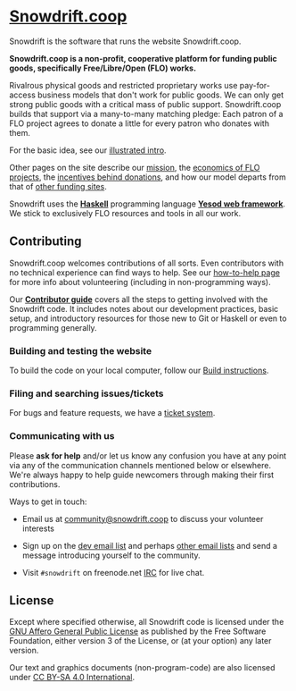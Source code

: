 # [Snowdrift.coop]

Snowdrift is the software that runs the website Snowdrift.coop.

**Snowdrift.coop is a non-profit, cooperative platform for funding public
goods, specifically Free/Libre/Open (FLO) works.**

Rivalrous physical goods and restricted proprietary works use pay-for-access
business models that don't work for public goods. We can only get strong public
goods with a critical mass of public support. Snowdrift.coop builds that support
via a many-to-many matching pledge: Each patron of a FLO project agrees to
donate a little for every patron who donates with them.

For the basic idea, see our [illustrated intro].

Other pages on the site describe our [mission], the [economics of FLO projects],
the [incentives behind donations], and how our model departs from that of
[other funding sites].

Snowdrift uses the **[Haskell]** programming language **[Yesod web framework]**.
We stick to exclusively FLO resources and tools in all our work.

## Contributing

Snowdrift.coop welcomes contributions of all sorts. Even contributors with no
technical experience can find ways to help. See our [how-to-help page] for more
info about volunteering (including in non-programming ways).

Our **[Contributor guide]** covers all the steps to getting involved with the
Snowdrift code. It includes notes about our development practices, basic setup,
and introductory resources for those new to Git or Haskell or even to
programming generally.

### Building and testing the website

To build the code on your local computer, follow our [Build instructions].

### Filing and searching issues/tickets

For bugs and feature requests, we have a [ticket system].

### Communicating with us

Please **ask for help** and/or let us know any confusion you have at any point
via any of the communication channels mentioned below or elsewhere. We're always
happy to help guide newcomers through making their first contributions.

Ways to get in touch:

* Email us at <community@snowdrift.coop> to discuss your volunteer interests

* Sign up on the
  [dev email list](https://lists.snowdrift.coop/mailman/listinfo/dev)
  and perhaps
  [other email lists](https://lists.snowdrift.coop/)
  and send a message introducing yourself to the community.

* Visit `#snowdrift` on freenode.net
  [IRC](https://wiki.snowdrift.coop/community/irc)
  for live chat.

License
-------

Except where specified otherwise, all Snowdrift code is licensed under the
[GNU Affero General Public License](LICENSE.md) as published by the Free
Software Foundation, either version 3 of the License, or (at your option) any
later version.

Our text and graphics documents (non-program-code) are also licensed under
[CC BY-SA 4.0 International](https://creativecommons.org/licenses/by-sa/4.0).

[Contributor guide]: CONTRIBUTING.md
[Build instructions]: BUILD.md
[economics of FLO projects]: https://wiki.snowdrift.coop/communications/economics
[Haskell]: https://www.haskell.org/
[how-to-help page]: https://wiki.snowdrift.coop/governance/community/how-to-help
[illustrated intro]: https://wiki.snowdrift.coop/communications/intro
[incentives behind donations]: https://wiki.snowdrift.coop/communications/psychology
[mission]: https://wiki.snowdrift.coop/governance/mission
[other funding sites]: https://wiki.snowdrift.coop/othercrowdfunding
[Snowdrift.coop]: https://snowdrift.coop
[ticket system]: https://tree.taiga.io/project/snowdrift/issues
[Yesod web framework]: http://www.yesodweb.com/
